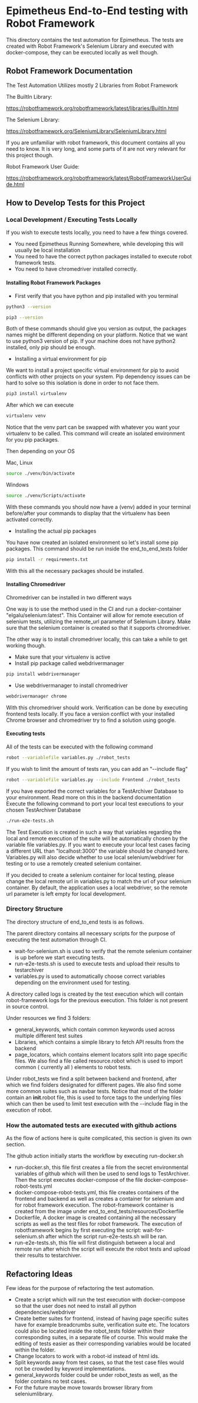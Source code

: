 # Epimetheus End-to-End testing with Robot Framework

This directory contains the test automation for Epimetheus.
The tests are created with Robot Framework's Selenium Library and executed with docker-compose, they can be executed locally as well though.

## Robot Framework Documentation

The Test Automation Utilizes mostly 2 Libraries from Robot Framework

The BuiltIn Library:

https://robotframework.org/robotframework/latest/libraries/BuiltIn.html

The Selenium Library:

https://robotframework.org/SeleniumLibrary/SeleniumLibrary.html

If you are unfamiliar with robot framework, this document contains all you need to know.
It is very long, and some parts of it are not very relevant for this project though.

Robot Framework User Guide:

https://robotframework.org/robotframework/latest/RobotFrameworkUserGuide.html

## How to Develop Tests for this Project

### Local Development / Executing Tests Locally

If you wish to execute tests locally, you need to have a few things covered.

- You need Epimetheus Running Somewhere, while developing this will usually be local installation
- You need to have the correct python packages installed to execute robot framework tests.
- You need to have chromedriver installed correctly.

#### Installing Robot Framework Packages

- First verify that you have python and pip installed with you terminal

```bash
python3 --version
```

```bash
pip3 --version
```

Both of these commands should give you version as output, the packages names might be different depending on your platform. Notice that we want to use python3 version of pip. If your machine does not have python2 installed, only pip should be enough.

- Installing a virtual environment for pip

We want to install a project specific virtual environment for pip to avoid conflicts with other projects on your system. Pip dependency issues can be hard to solve so this isolation is done in order to not face them.

```bash
pip3 install virtualenv
```

After which we can execute

```bash
virtualenv venv
```

Notice that the venv part can be swapped with whatever you want your virtualenv to be called. This command will create an isolated environment for you pip packages.

Then depending on your OS

Mac, Linux
```bash
source ./venv/bin/activate
```

Windows
```bash
source ./venv/Scripts/activate
```

With these commands you should now have a (venv) added in your terminal before/after your commands to display that the virtualenv has been activated correctly.

- Installing the actual pip packages

You have now created an isolated environment so let's install some pip packages. This command should be run inside the end_to_end_tests folder

```bash
pip install -r requirements.txt
```

With this all the necessary packages should be installed.

#### Installing Chromedriver

Chromedriver can be installed in two different ways

One way is to use the method used in the CI and run a docker-container "elgalu/selenium:latest". This Container will allow for remote execution of selenium tests, utilizing the remote_url parameter of Selenium Library. Make sure that the selenium container is created so that it supports chromedriver.

The other way is to install chromedriver locally, this can take a while to get working though.

- Make sure that your virtualenv is active
- Install pip package called webdrivermanager

```bash
pip install webdrivermanager
```

- Use webdrivermanager to install chromedriver

```bash
webdrivermanager chrome
```

With this chromedriver should work. Verification can be done by executing frontend tests locally.
If you face a version conflict with your installed Chrome browser and chromedriver try to find a solution using google.

#### Executing tests

All of the tests can be executed with the following command

```bash
robot --variablefile variables.py ./robot_tests
```

If you wish to limit the amount of tests ran, you can add an "--include flag"

```bash
robot --variablefile variables.py --include Frontend ./robot_tests
```

If you have exported the correct variables for a TestArchiver Database to your environment. Read more on this in the backend documentation
Execute the following command to port your local test executions to your chosen TestArchiver Database
```bash
./run-e2e-tests.sh
```

The Test Execution is created in such a way that variables regarding the local and remote execution of the suite will be automatically chosen by the variable file variables.py. If you want to execute your local test cases facing a different URL than "localhost:3000" the variable should be changed here.
Variables.py will also decide whether to use local selenium/webdriver for testing or to use a remotely created selenium container.

If you decided to create a selenium container for local testing, please change the local remote url in variables.py to match the url of your selenium container. By default, the application uses a local webdriver, so the remote url parameter is left empty for local development.

### Directory Structure

The directory structure of end_to_end tests is as follows.

The parent directory contains all necessary scripts for the purpose of executing the test automation through CI.

- wait-for-selenium.sh is used to verify that the remote selenium container is up before we start executing tests.
- run-e2e-tests.sh is used to execute tests and upload their results to testarchiver
- variables.py is used to automatically choose correct variables depending on the environment used for testing.

A directory called logs is created by the test execution which will contain robot-framework logs for the previous execution. This folder is not present in source control.

Under resources we find 3 folders:

- general_keywords, which contain common keywords used across multiple different test suites
- Libraries, which contains a simple library to fetch API results from the backend
- page_locators, which contains element locators split into page specific files.
We also find a file called resource.robot which is used to import common ( currently all ) elements to robot tests.

Under robot_tests we find a split between backend and frontend, after which we find folders designated for different pages. We also find some more common suites such as navbar tests. Notice that most of the folder contain an __init__.robot file, this is used to force tags to the underlying files which can then be used to limit test execution with the --include flag in the execution of robot.

### How the automated tests are executed with github actions

As the flow of actions here is quite complicated, this section is given its own section.

The github action initially starts the workflow by executing run-docker.sh

- run-docker.sh, this file first creates a file from the secret environmental variables of github which will then be used to send logs to TestArchiver. Then the script executes docker-compose of the file docker-compose-robot-tests.yml
- docker-compose-robot-tests.yml, this file creates containers of the frontend and backend as well as creates a container for selenium and for robot framework execution. The robot-framework container is created from the image under end_to_end_tests/resources/Dockerfile
- Dockerfile, A docker image is created containing all the necessary scripts as well as the test files for robot framework. The execution of robotframework begins by first executing the script: wait-for-selenium.sh after which the script run-e2e-tests.sh will be ran.
- run-e2e-tests.sh, this file will first distinguish between a local and remote run after which the script will execute the robot tests and upload their results to testarchiver.

## Refactoring Ideas

Few ideas for the purpose of refactoring the test automation.

- Create a script which will run the test execution with docker-compose so that the user does not need to install all python dependencies/webdriver
- Create better suites for frontend, instead of having page specific suites have for example breadcrumbs suite, verification suite etc. The locators could also be located inside the robot_tests folder within their corresponding suites, in a separate file of course. This would make the editing of tests easier as their corresponding variables would be located within the folder.
- Change locators to work with a robot-id instead of html ids.
- Split keywords away from test cases, so that the test case files would not be crowded by keyword implementations.
- general_keywords folder could be under robot_tests as well, as the folder contains no test cases.
- For the future maybe move towards browser library from seleniumlibrary.
